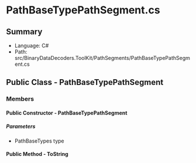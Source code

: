 ﻿# PathBaseTypePathSegment.cs

## Summary

* Language: C#
* Path: src/BinaryDataDecoders.ToolKit/PathSegments/PathBaseTypePathSegment.cs

## Public Class - PathBaseTypePathSegment

### Members

#### Public Constructor - PathBaseTypePathSegment

#####  Parameters

 - PathBaseTypes type 

#### Public Method - ToString


